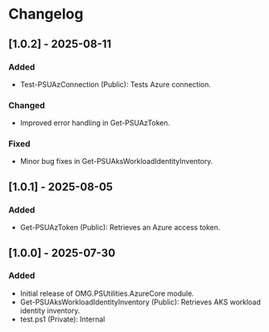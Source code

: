 # Changelog

## [1.0.2] - 2025-08-11
### Added
- Test-PSUAzConnection (Public): Tests Azure connection.
### Changed
- Improved error handling in Get-PSUAzToken.
### Fixed
- Minor bug fixes in Get-PSUAksWorkloadIdentityInventory.

## [1.0.1] - 2025-08-05
### Added
- Get-PSUAzToken (Public): Retrieves an Azure access token.

## [1.0.0] - 2025-07-30
### Added
- Initial release of OMG.PSUtilities.AzureCore module.
- Get-PSUAksWorkloadIdentityInventory (Public): Retrieves AKS workload identity inventory.
- test.ps1 (Private): Internal